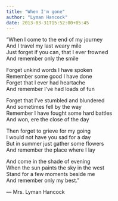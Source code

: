 ```yaml
---
title: "When I'm gone"
author: "Lyman Hancock"
date: 2013-03-31T15:52:00+05:45
---
```


“When I come to the end of my journey<br>
And I travel my last weary mile<br>
Just forget if you can, that I ever frowned<br>
And remember only the smile

Forget unkind words I have spoken<br>
Remember some good I have done<br>
Forget that I ever had heartache<br>
And remember I’ve had loads of fun

Forget that I’ve stumbled and blundered<br>
And sometimes fell by the way<br>
Remember I have fought some hard battles<br>
And won, ere the close of the day

Then forget to grieve for my going<br>
I would not have you sad for a day<br>
But in summer just gather some flowers<br>
And remember the place where I lay

And come in the shade of evening<br>
When the sun paints the sky in the west<br>
Stand for a few moments beside me<br>
And remember only my best.”

― Mrs. Lyman Hancock
